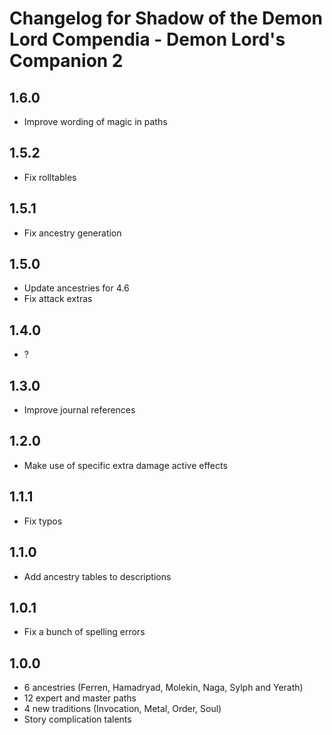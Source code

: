 # Changelog for Shadow of the Demon Lord Compendia - Demon Lord's Companion 2

## 1.6.0

- Improve wording of magic in paths

## 1.5.2

- Fix rolltables

## 1.5.1

- Fix ancestry generation

## 1.5.0

- Update ancestries for 4.6
- Fix attack extras

## 1.4.0

- ?

## 1.3.0

- Improve journal references

## 1.2.0

- Make use of specific extra damage active effects

## 1.1.1

- Fix typos

## 1.1.0

- Add ancestry tables to descriptions

## 1.0.1

- Fix a bunch of spelling errors

## 1.0.0

- 6 ancestries (Ferren, Hamadryad, Molekin, Naga, Sylph and Yerath)
- 12 expert and master paths
- 4 new traditions (Invocation, Metal, Order, Soul)
- Story complication talents
